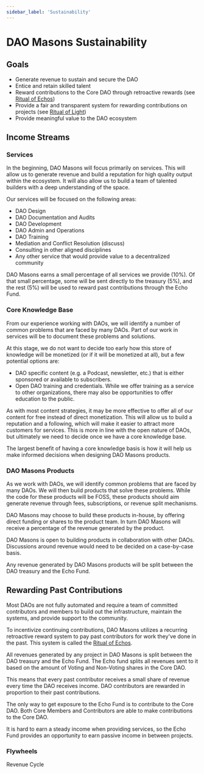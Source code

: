 ```yaml
---
sidebar_label: 'Sustainability'
---
```


# DAO Masons Sustainability

## Goals

- Generate revenue to sustain and secure the DAO
- Entice and retain skilled talent
- Reward contributions to the Core DAO through retroactive rewards (see [Ritual of Echos](/docs/Rituals/ritual-of-echos))
- Provide a fair and transparent system for rewarding contributions on projects (see [Ritual of Light](/docs/Rituals/ritual-of-light))
- Provide meaningful value to the DAO ecosystem

## Income Streams

### Services

In the beginning, DAO Masons will focus primarily on services. This will allow us to generate revenue and build a reputation for high quality output within the ecosystem. It will also allow us to build a team of talented builders with a deep understanding of the space.

Our services will be focused on the following areas:

- DAO Design
- DAO Documentation and Audits
- DAO Development
- DAO Admin and Operations
- DAO Training
- Mediation and Conflict Resolution (discuss)
- Consulting in other aligned disciplines
- Any other service that would provide value to a decentralized community

DAO Masons earns a small percentage of all services we provide (10%). Of that small percentage, some will be sent directly to the treasury (5%), and the rest (5%) will be used to reward past contributions through the Echo Fund.

### Core Knowledge Base

From our experience working with DAOs, we will identify a number of common problems that are faced by many DAOs. Part of our work in services will be to document these problems and solutions.

At this stage, we do not want to decide too early how this store of knowledge will be monetized (or if it will be monetized at all), but a few potential options are:

- DAO specific content (e.g. a Podcast, newsletter, etc.) that is either sponsored or available to subscribers.
- Open DAO training and credentials. While we offer training as a service to other organizations, there may also be opportunities to offer education to the public.

As with most content strategies, it may be more effective to offer all of our content for free instead of direct monetization. This will allow us to build a reputation and a following, which will make it easier to attract more customers for services. This is more in line with the open nature of DAOs, but ultimately we need to decide once we have a core knowledge base.

The largest benefit of having a core knowledge basis is how it will help us make informed decisions when designing DAO Masons products.

### DAO Masons Products

As we work with DAOs, we will identify common problems that are faced by many DAOs. We will then build products that solve these problems. While the code for these products will be FOSS, these products should aim generate revenue through fees, subscriptions, or revenue split mechanisms.

DAO Masons may choose to build these products in-house, by offering direct funding or shares to the product team. In turn DAO Masons will receive a percentage of the revenue generated by the product.

DAO Masons is open to building products in collaboration with other DAOs. Discussions around revenue would need to be decided on a case-by-case basis.

Any revenue generated by DAO Masons products will be split between the DAO treasury and the Echo Fund.

## Rewarding Past Contributions

Most DAOs are not fully automated and require a team of committed contributors and members to build out the infrastructure, maintain the systems, and provide support to the community.

To incentivize continuing contributions, DAO Masons utilizes a recurring retroactive reward system to pay past contributors for work they've done in the past. This system is called the [Ritual of Echos](/docs/Rituals/ritual-of-echos).

All revenues generated by any project in DAO Masons is split between the DAO treasury and the Echo Fund. The Echo fund splits all revenues sent to it based on the amount of Voting and Non-Voting shares in the Core DAO.

This means that every past contributor receives a small share of revenue every time the DAO receives income. DAO contributors are rewarded in proportion to their past contributions.

The only way to get exposure to the Echo Fund is to contribute to the Core DAO. Both Core Members and Contributors are able to make contributions to the Core DAO.

It is hard to earn a steady income when providing services, so the Echo Fund provides an opportunity to earn passive income in between projects.

### Flywheels

Revenue Cycle
